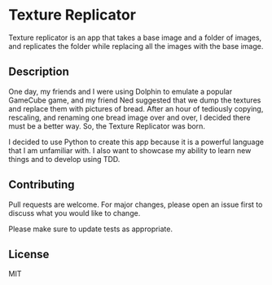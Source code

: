# Texture Replicator

Texture replicator is an app that takes a base image and a folder of images, and replicates the folder while replacing all the images with the base image.

## Description

One day, my friends and I were using Dolphin to emulate a popular GameCube game, and my friend Ned suggested that we dump the textures and replace them with pictures of bread. After an hour of tediously copying, rescaling, and renaming one bread image over and over, I decided there must be a better way. So, the Texture Replicator was born. 

I decided to use Python to create this app because it is a powerful language that I am unfamiliar with. I also want to showcase my ability to learn new things and to develop using TDD.


## Contributing
Pull requests are welcome. For major changes, please open an issue first to discuss what you would like to change.

Please make sure to update tests as appropriate.

## License
MIT
